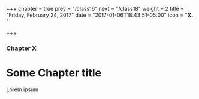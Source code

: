 +++
chapter = true
prev = "/class16"
next = "/class18"
weight = 2
title = "Friday, February 24, 2017"
date = "2017-01-06T18:43:51-05:00"
icon = "<b>X. </b>"

+++

### Chapter X

# Some Chapter title

Lorem ipsum
